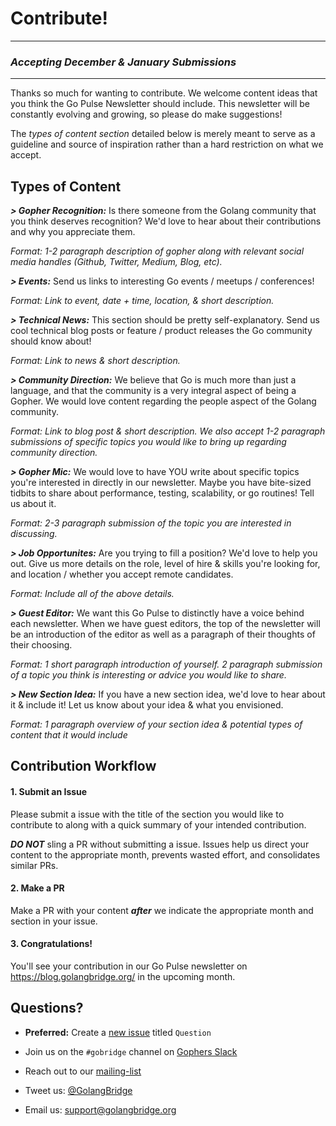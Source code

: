 # Contribute!

***
### ***Accepting December & January Submissions***
***

Thanks so much for wanting to contribute. We welcome content ideas that you think the Go Pulse Newsletter should include. This newsletter will be constantly evolving and growing, so please do make suggestions! 

The *types of content section* detailed below is merely meant to serve as a guideline and source of inspiration rather than a hard restriction on what we accept. 

## Types of Content

***> Gopher Recognition:***
Is there someone from the Golang community that you think deserves recognition? We'd love to hear about their contributions and why you appreciate them.

*Format: 1-2 paragraph description of gopher along with relevant social media handles (Github, Twitter, Medium, Blog, etc).*

***> Events:***
Send us links to interesting Go events / meetups / conferences!

*Format: Link to event, date + time, location, & short description.*

***> Technical News:***
This section should be pretty self-explanatory. Send us cool technical blog posts or feature / product releases the Go community should know about!

*Format: Link to news & short description.*

***> Community Direction:***
We believe that Go is much more than just a language, and that the community is a very integral aspect of being a Gopher. We would love content regarding the people aspect of the Golang community.

*Format: Link to blog post & short description. We also accept 1-2 paragraph submissions of specific topics you would like to bring up regarding community direction.*

***> Gopher Mic:***
We would love to have YOU write about specific topics you're interested in directly in our newsletter. Maybe you have bite-sized tidbits to share about performance, testing, scalability, or go routines! Tell us about it.

*Format: 2-3 paragraph submission of the topic you are interested in discussing.*

***> Job Opportunites:***
Are you trying to fill a position? We'd love to help you out. Give us more details on the role, level of hire & skills you're looking for, and location / whether you accept remote candidates. 

*Format: Include all of the above details.*

***> Guest Editor:***
We want this Go Pulse to distinctly have a voice behind each newsletter. When we have guest editors, the top of the newsletter will be an introduction of the editor as well as a paragraph of their thoughts of their choosing.

*Format: 1 short paragraph introduction of yourself. 2 paragraph submission of a topic you think is interesting or advice you would like to share.*

***> New Section Idea:***
If you have a new section idea, we'd love to hear about it & include it! Let us know about your idea & what you envisioned. 

*Format: 1 paragraph overview of your section idea & potential types of content that it would include*


## Contribution Workflow

#### 1. Submit an Issue 
Please submit a issue with the title of the section you would like to contribute to along with a quick summary of your intended contribution. 

***DO NOT*** sling a PR without submitting a issue. Issues help us direct your content to the appropriate month, prevents wasted effort, and consolidates similar PRs. 

#### 2. Make a PR
Make a PR with your content ***after*** we indicate the appropriate month and section in your issue. 

#### 3. Congratulations!
You'll see your contribution in our Go Pulse newsletter on https://blog.golangbridge.org/ in the upcoming month.


## Questions?
- **Preferred:** Create a [new issue](https://github.com/gobridge/monthly-newsletter/issues/new) titled `Question`

- Join us on the `#gobridge` channel on [Gophers Slack](https://gophersinvite.herokuapp.com)

- Reach out to our [mailing-list](https://groups.google.com/forum/#!forum/gobridge)

- Tweet us: [@GolangBridge](https://twitter.com/GolangBridge)

- Email us: support@golangbridge.org
